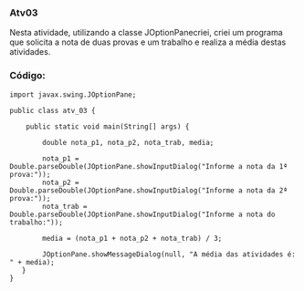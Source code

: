 ### Atv03
Nesta atividade, utilizando a classe JOptionPanecriei, criei um programa que solicita a nota de duas provas e um trabalho e realiza a média destas atividades.

### Código:
```
import javax.swing.JOptionPane;

public class atv_03 {

    public static void main(String[] args) {

        double nota_p1, nota_p2, nota_trab, media;
        
        nota_p1 = Double.parseDouble(JOptionPane.showInputDialog("Informe a nota da 1ª prova:"));
        nota_p2 = Double.parseDouble(JOptionPane.showInputDialog("Informe a nota da 2ª prova:"));
        nota_trab = Double.parseDouble(JOptionPane.showInputDialog("Informe a nota do trabalho:"));

        media = (nota_p1 + nota_p2 + nota_trab) / 3;

        JOptionPane.showMessageDialog(null, "A média das atividades é: " + media);
   }
}
```

